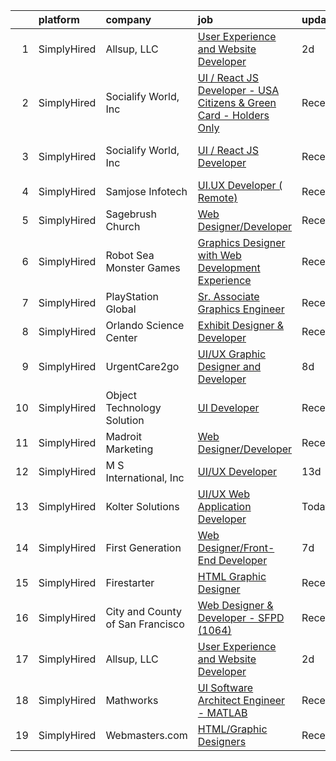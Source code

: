

|    | platform    | company                          | job                                                                                                                                                                              | update_time   | location          |
|---:|:------------|:---------------------------------|:---------------------------------------------------------------------------------------------------------------------------------------------------------------------------------|:--------------|:------------------|
|  1 | SimplyHired | Allsup, LLC                      | [User Experience and Website Developer](https://www.simplyhired.com/job/zQ03eNU9R-D2qeRANIHPl1LLg1EdKoQ7NBovpvVoaLsYn1vSRC3JCw?q=graphic+developer)                              | 2d            | Belleville, IL    |
|  2 | SimplyHired | Socialify World, Inc             | [UI / React JS Developer - USA Citizens & Green Card - Holders Only](https://www.simplyhired.com/job/gRmUYmYIjaAUhUHCk79ILom9XELGKRjODA-VVzKzgq7SxEssumswNg?q=graphic+developer) | Recently      | San Francisco, CA |
|  3 | SimplyHired | Socialify World, Inc             | [UI / React JS Developer](https://www.simplyhired.com/job/nVOskS2t1xZHdo0tOWzXYRLJ7IGEpviq625bLsHeHCTCe1gDVA07UA?q=graphic+developer)                                            | Recently      | San Francisco, CA |
|  4 | SimplyHired | Samjose Infotech                 | [UI.UX Developer ( Remote)](https://www.simplyhired.com/job/UrkeTBiMCas_q9V-y9kprzUxi_Y3W7L82ND7127B7MoF3HuZTCzAFQ?q=graphic+developer)                                          | Recently      | Remote            |
|  5 | SimplyHired | Sagebrush Church                 | [Web Designer/Developer](https://www.simplyhired.com/job/Eu1kD_fSBa-2PGUuwWBfNm98hw7GB3YW0oLlJ5UJm4EfbTjMxgmZrQ?q=graphic+developer)                                             | Recently      | Albuquerque, NM   |
|  6 | SimplyHired | Robot Sea Monster Games          | [Graphics Designer with Web Development Experience](https://www.simplyhired.com/job/N4BO87oRG00KSi0K7Ma2m9LHGqmAvzhRS6biDsr6wLCnYBDV_MS1yw?q=graphic+developer)                  | Recently      | Remote            |
|  7 | SimplyHired | PlayStation Global               | [Sr. Associate Graphics Engineer](https://www.simplyhired.com/job/E0MApflob-lp_8iGGFXROERL51bcCO2s29rNMFqMkYqfw5j39WwfdQ?q=graphic+developer)                                    | Recently      | San Mateo, CA     |
|  8 | SimplyHired | Orlando Science Center           | [Exhibit Designer & Developer](https://www.simplyhired.com/job/JpuP0DVPATVwH0-XnxFsc8nJ-z6kfBqXsh9luvt7lVv6oPB3kNfQcg?q=graphic+developer)                                       | Recently      | Orlando, FL       |
|  9 | SimplyHired | UrgentCare2go                    | [UI/UX Graphic Designer and Developer](https://www.simplyhired.com/job/uNcBYQpYTMlmXPgfJVFqAEvUR0FwubGglzpEuRLIMt_NLA078QvZhw?q=graphic+developer)                               | 8d            | Keller, TX        |
| 10 | SimplyHired | Object Technology Solution       | [UI Developer](https://www.simplyhired.com/job/6P8IVIvvjumRPZQySlkyamH00E0aYHiSgI8T4vX76iufIX6T0JbWdQ?q=graphic+developer)                                                       | Recently      | Remote            |
| 11 | SimplyHired | Madroit Marketing                | [Web Designer/Developer](https://www.simplyhired.com/job/2ECCZKv_yRidqYSoG3u4dtl6EIssDNlefGaCRzsDoIHb3JnxZOP6Lw?q=graphic+developer)                                             | Recently      | Remote            |
| 12 | SimplyHired | M S International, Inc           | [UI/UX Developer](https://www.simplyhired.com/job/9dcvsW3XheCjA7gPXGjxb_tdlbFsR8i943wfuBCIfRJcYB4uvxLEjg?q=graphic+developer)                                                    | 13d           | Orange, CA        |
| 13 | SimplyHired | Kolter Solutions                 | [UI/UX Web Application Developer](https://www.simplyhired.com/job/GGVPPi885OfcHolxs6G_mJsb3BlDnmaaQM8HtOD3m6PEFWu6TqXALw?q=graphic+developer)                                    | Today         | Orlando, FL       |
| 14 | SimplyHired | First Generation                 | [Web Designer/Front-End Developer](https://www.simplyhired.com/job/452i9yDRhth05DKho-M9b_mxg_eXorXQvMyfnKtw4_iFWk6e0w4Cjg?q=graphic+developer)                                   | 7d            | Allentown, PA     |
| 15 | SimplyHired | Firestarter                      | [HTML Graphic Designer](https://www.simplyhired.com/job/8EOjR0F-fRkKZ7tY2DcAxGXOazaEarbFO_hifXHPOwdn_WPsgcxM1Q?q=graphic+developer)                                              | Recently      | Remote            |
| 16 | SimplyHired | City and County of San Francisco | [Web Designer & Developer - SFPD (1064)](https://www.simplyhired.com/job/_fXrjgpHtVGs40auleYhTLUsmghZmmsRBouVLvh6aed73M2-Jfczmg?q=graphic+developer)                             | Recently      | San Francisco, CA |
| 17 | SimplyHired | Allsup, LLC                      | [User Experience and Website Developer](https://www.simplyhired.com/job/zQ03eNU9R-D2qeRANIHPl1LLg1EdKoQ7NBovpvVoaLsYn1vSRC3JCw?q=graphic+developer)                              | 2d            | Belleville, IL    |
| 18 | SimplyHired | Mathworks                        | [UI Software Architect Engineer - MATLAB](https://www.simplyhired.com/job/6_1Y0nhXvnJt3t5SCl0SqcaiXSbwDeI9xoeMyrSa3zOW9FOTwdiqUw?q=graphic+developer)                            | Recently      | Natick, MA        |
| 19 | SimplyHired | Webmasters.com                   | [HTML/Graphic Designers](https://www.simplyhired.com/job/1S2ki1F2e97xk1bn0P3q05lu3BQ0Tpk7KwB7Zii_z8pQmxmAAOWD5g?q=graphic+developer)                                             | Recently      | Tampa, FL         |